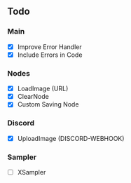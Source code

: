 ## Todo

### Main
- [X] Improve Error Handler
- [X] Include Errors in Code

### Nodes
- [x] LoadImage (URL)
- [x] ClearNode
- [X] Custom Saving Node

### Discord
- [x] UploadImage (DISCORD-WEBHOOK)

### Sampler
- [ ] XSampler